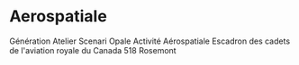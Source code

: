 # Aerospatiale
Génération Atelier Scenari Opale Activité Aérospatiale Escadron des cadets de l'aviation royale du Canada 518 Rosemont
